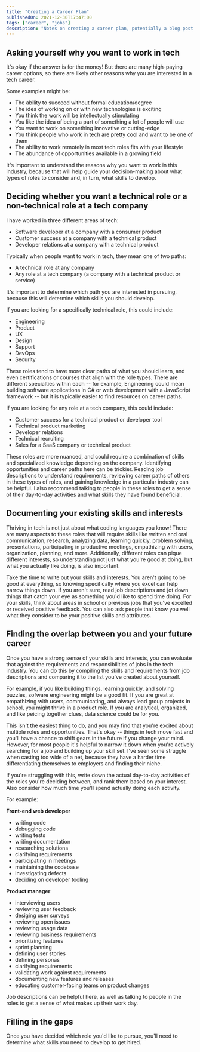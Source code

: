 ```yaml
---
title: "Creating a Career Plan"
publishedOn: 2021-12-30T17:47:00
tags: ["career", "jobs"]
description: "Notes on creating a career plan, potentially a blog post or series some day"
---
```

## Asking yourself why you want to work in tech

It's okay if the answer is for the money! But there are many high-paying career options, so there are likely other reasons why you are interested in a tech career.

Some examples might be:

- The ability to succeed without formal education/degree
- The idea of working on or with new technologies is exciting
- You think the work will be intellectually stimulating
- You like the idea of being a part of something a lot of people will use
- You want to work on something innovative or cutting-edge
- You think people who work in tech are pretty cool and want to be one of them
- The ability to work remotely in most tech roles fits with your lifestyle
- The abundance of opportunities available in a growing field

It's important to understand the reasons why you want to work in this industry, because that will help guide your decision-making about what types of roles to consider and, in turn, what skills to develop. 

## Deciding whether you want a technical role or a non-technical role at a tech company

I have worked in three different areas of tech:

- Software developer at a company with a consumer product
- Customer success at a company with a technical product
- Developer relations at a company with a technical product

Typically when people want to work in tech, they mean one of two paths:

- A technical role at any company
- Any role at a tech company (a company with a technical product or service)

It's important to determine which path you are interested in pursuing, because this will determine which skills you should develop.

If you are looking for a specifically technical role, this could include:

- Engineering
- Product
- UX
- Design
- Support
- DevOps
- Security

These roles tend to have more clear paths of what you should learn, and even certifications or courses that align with the role types. There are different specialties within each -- for example, Engineering could mean building software applications in C# or web development with a JavaScript framework -- but it is typically easier to find resources on career paths.

If you are looking for any role at a tech company, this could include:

- Customer success for a technical product or developer tool
- Technical product marketing
- Developer relations
- Technical recruiting
- Sales for a SaaS company or technical product

These roles are more nuanced, and could require a combination of skills and specialized knowledge depending on the company. Identifying opportunities and career paths here can be trickier. Reading job descriptions to understand requirements, reviewing career paths of others in these types of roles, and gaining knowledge in a particular industry can be helpful. I also recommend talking to people in these roles to get a sense of their day-to-day activities and what skills they have found beneficial.

## Documenting your existing skills and interests

Thriving in tech is not just about what coding languages you know! There are many aspects to these roles that will require skills like written and oral communication, research, analyzing data, learning quickly, problem solving, presentations, participating in productive meetings, empathizing with users, organization, planning, and more. Additionally, different roles can pique different interests, so understanding not just what you're good at doing, but what you actually like doing, is also important.

Take the time to write out your skills and interests. You aren't going to be good at everything, so knowing specifically where you excel can help narrow things down. If you aren't sure, read job descriptions and jot down things that catch your eye as something you'd like to spend time doing. For your skills, think about areas in school or previous jobs that you've excelled or received positive feedback. You can also ask people that know you well what they consider to be your positive skills and attributes.

## Finding the overlap between you and your future career

Once you have a strong sense of your skills and interests, you can evaluate that against the requirements and responsibilities of jobs in the tech industry. You can do this by compiling the skills and requirements from job descriptions and comparing it to the list you've created about yourself.

For example, if you like building things, learning quickly, and solving puzzles, sofware engineering might be a good fit. If you are great at empathizing with users, communicating, and always lead group projects in school, you might thrive in a product role. If you are analytical, organized, and like peicing together clues, data science could be for you.

This isn't the easiest thing to do, and you may find that you're excited about multiple roles and opportunities. That's okay -- things in tech move fast and you'll have a chance to shift gears in the future if you change your mind. However, for most people it's helpful to narrow it down when you're actively searching for a job and building up your skill set. I've seen some struggle when casting too wide of a net, because they have a harder time differentiating themselves to employers and finding their niche.

If you're struggling with this, write down the actual day-to-day activities of the roles you're deciding between, and rank them based on your interest. Also consider how much time you'll spend actually doing each activity.

For example:

**Front-end web developer**
- writing code
- debugging code
- writing tests
- writing documentation
- researching solutions
- clarifying requirements
- participating in meetings
- maintaining the codebase
- investigating defects
- deciding on developer tooling

**Product manager**
- interviewing users
- reviewing user feedback
- desiging user surveys
- reviewing open issues
- reviewing usage data
- reviewing business requirements
- prioritizing features
- sprint planning
- defining user stories
- defining personas
- clarifying requirements
- validating work against requirements
- documenting new features and releases
- educating customer-facing teams on product changes

Job descriptions can be helpful here, as well as talking to people in the roles to get a sense of what makes up their work day.

## Filling in the gaps

Once you have decided which role you'd like to pursue, you'll need to determine what skills you need to develop to get hired. 